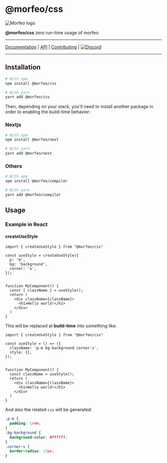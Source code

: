 # @morfeo/css

![Morfeo logo](https://morfeo.dev/img/morfeo.png)

**@morfeo/css** zero run-time usage of morfeo

---

[Documentation](https://morfeo.dev) | [API](https://github.com/morfeojs/morfeo) | [Contributing](https://github.com/morfeojs/morfeo/blob/main/CONTRIBUTING.md) | [![Discord](https://badgen.net/badge/icon/discord?icon=discord&label)](https://discord.gg/5hbsKMBRBh)

---

## Installation

```bash
# With npm
npm install @morfeo/css

# With yarn
yarn add @morfeo/css
```

Then, depending on your stack, you'll need to install another package in order to enabling the build-time behavior:

### Nextjs

```bash
# With npm
npm install @morfeo/next

# With yarn
yarn add @morfeo/next
```

### Others

```bash
# With npm
npm install @morfeo/compiler

# With yarn
yarn add @morfeo/compiler
```

## Usage

### Example in React

#### createUseStyle

```tsx
import { createUseStyle } from "@morfeo/css"

const useStyle = createUseStyle({
  p: 'm',
  bg: 'background',
  corner: 's',
});


function MyComponent() {
  const { className } = useStyle();
  return (
    <div className={className}>
      <h1>Hello world!</h1>
    </div>
  )
}
```

This will be replaced at **build-time** into something like:

```tsx
import { createUseStyle } from "@morfeo/css"

const useStyle = () => ({
  className: 'p-m bg-background corner-s',
  style: {},
});


function MyComponent() {
  const className = useStyle();
  return (
    <div className={className}>
      <h1>Hello world!</h1>
    </div>
  )
}
```

And also the related `css` will be generated:

```css
.p-m {
  padding: 1rem;
}
.bg-background {
  background-color: #ffffff;
}
.corner-s {
  border-radius: 12px;
}
```
